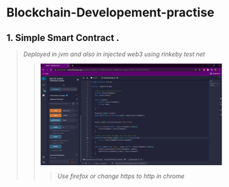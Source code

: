 # Blockchain-Developement-practise

## 1. Simple Smart Contract .
> *Deployed in jvm and also in injected web3 using rinkeby test net*
>> ![alt text](simpleSmartContract.png)
>>> *Use firefox or change https to http in chrome*
